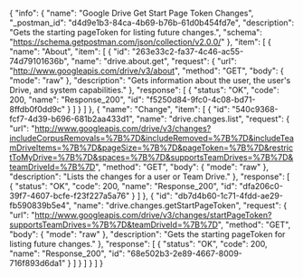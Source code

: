 {
  "info": {
    "name": "Google Drive Get Start Page Token Changes",
    "_postman_id": "d4d9e1b3-84ca-4b69-b76b-61d0b454fd7e",
    "description": "Gets the starting pageToken for listing future changes.",
    "schema": "https://schema.getpostman.com/json/collection/v2.0.0/"
  },
  "item": [
    {
      "name": "About",
      "item": [
        {
          "id": "263e33c2-fa37-4c46-ac55-74d79101636b",
          "name": "drive.about.get",
          "request": {
            "url": "http://www.googleapis.com/drive/v3/about",
            "method": "GET",
            "body": {
              "mode": "raw"
            },
            "description": "Gets information about the user, the user's Drive, and system capabilities."
          },
          "response": [
            {
              "status": "OK",
              "code": 200,
              "name": "Response_200",
              "id": "f5250d84-9fc0-4c08-bd71-8ffdb0f0dd9c"
            }
          ]
        }
      ]
    },
    {
      "name": "Change",
      "item": [
        {
          "id": "540c9368-fcf7-4d39-b696-681b2aa433d1",
          "name": "drive.changes.list",
          "request": {
            "url": "http://www.googleapis.com/drive/v3/changes?includeCorpusRemovals=%7B%7D&includeRemoved=%7B%7D&includeTeamDriveItems=%7B%7D&pageSize=%7B%7D&pageToken=%7B%7D&restrictToMyDrive=%7B%7D&spaces=%7B%7D&supportsTeamDrives=%7B%7D&teamDriveId=%7B%7D",
            "method": "GET",
            "body": {
              "mode": "raw"
            },
            "description": "Lists the changes for a user or Team Drive."
          },
          "response": [
            {
              "status": "OK",
              "code": 200,
              "name": "Response_200",
              "id": "dfa206c0-39f7-4607-bcfe-f23f227a5a76"
            }
          ]
        },
        {
          "id": "db7d4b60-1c71-4fdd-ae29-fb590839b5e4",
          "name": "drive.changes.getStartPageToken",
          "request": {
            "url": "http://www.googleapis.com/drive/v3/changes/startPageToken?supportsTeamDrives=%7B%7D&teamDriveId=%7B%7D",
            "method": "GET",
            "body": {
              "mode": "raw"
            },
            "description": "Gets the starting pageToken for listing future changes."
          },
          "response": [
            {
              "status": "OK",
              "code": 200,
              "name": "Response_200",
              "id": "68e502b3-2e89-4667-8009-716f893d6da1"
            }
          ]
        }
      ]
    }
  ]
}